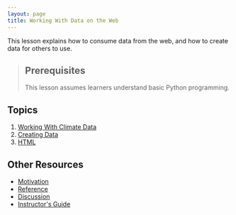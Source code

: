 ```yaml
---
layout: page
title: Working With Data on the Web
---
```

This lesson explains how to consume data from the web,
and how to create data for others to use.

> ## Prerequisites
>
> This lesson assumes learners understand basic Python programming.

## Topics

1.  [Working With Climate Data](01-getdata.html)
2.  [Creating Data](02-makedata.html)
3.  [HTML](03-html.html)

## Other Resources

*   [Motivation](motivation.html)
*   [Reference](reference.html)
*   [Discussion](discussion.html)
*   [Instructor's Guide](instructors.html)
